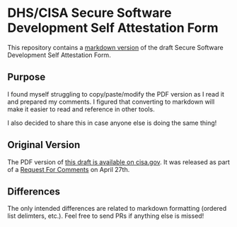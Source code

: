 # DHS/CISA Secure Software Development Self Attestation Form

This repository contains a [markdown version](self-attestation.md) of the draft Secure Software Development Self Attestation Form.

## Purpose

I found myself struggling to copy/paste/modify the PDF version as I read it and prepared my comments.
I figured that converting to markdown will make it easier to read and reference in other tools.

I also decided to share this in case anyone else is doing the same thing!

## Original Version

The PDF version of [this draft is available on cisa.gov](https://www.cisa.gov/secure-software-attestation-form).
It was released as part of a [Request For Comments](https://www.cisa.gov/secure-software-attestation-form) on April 27th.

## Differences

The only intended differences are related to markdown formatting (ordered list delimters, etc.).
Feel free to send PRs if anything else is missed!
